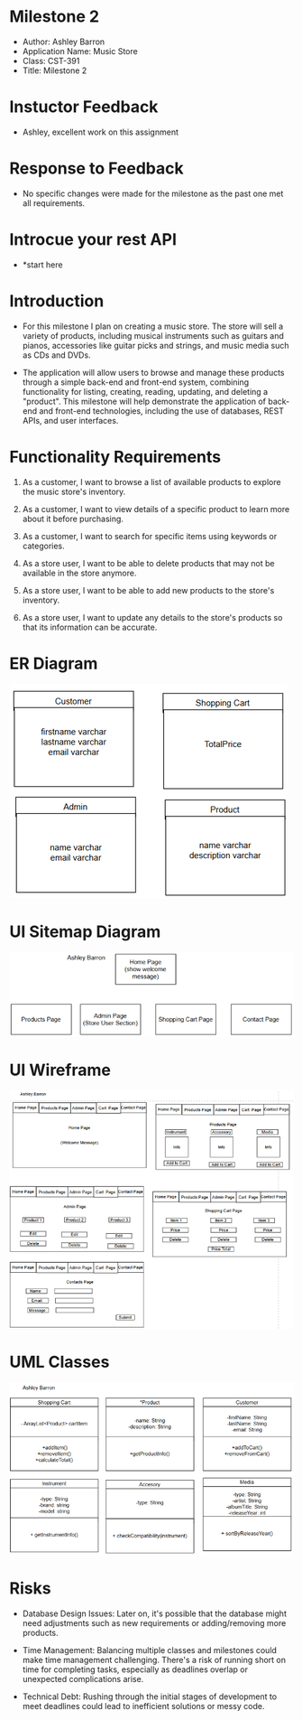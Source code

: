 # Milestone 2
- Author: Ashley Barron
- Application Name: Music Store
- Class: CST-391
- Title: Milestone 2


# Instuctor Feedback
- Ashley, excellent work on this assignment

# Response to Feedback
- No specific changes were made for the milestone as the past one met all requirements. 

# Introcue your rest API
- *start here






# Introduction
 - For this milestone I plan on creating a music store. The store will sell a variety of products, including musical instruments such as guitars and pianos, accessories like guitar picks and strings, and music media such as CDs and DVDs.

- The application will allow users to browse and manage these products through a simple back-end and front-end system, combining functionality for listing, creating, reading, updating, and deleting a "product". This milestone will help demonstrate the application of back-end and front-end technologies, including the use of databases, REST APIs, and user interfaces. 




# Functionality Requirements
1. As a customer, I want to browse a list of available products to explore the music store's inventory. 
2. As a customer, I want to view details of a specific product to learn more about it before purchasing. 
3. As a customer, I want to search for specific items using keywords or categories. 

4. As a store user, I want to be able to delete products that may not be available in the store anymore. 
5. As a store user, I want to be able to add new products to the store's inventory.
6. As a store user, I want to update any details to the store's products so that its information can be accurate. 



# ER Diagram
![ERDiagram](er.png)


# UI Sitemap Diagram
![UISitemap](uiSitemap.png)


# UI Wireframe
![Wireframe](wireframe.png)

# UML Classes
![UML](umlClasses.png)

# Risks
- Database Design Issues: Later on, it's possible that the database might need adjustments such as new requirements or adding/removing more products. 

- Time Management: Balancing multiple classes and milestones could make time management challenging. There's a risk of running short on time for completing tasks, especially as deadlines overlap or unexpected complications arise. 

- Technical Debt: Rushing through the initial stages of development to meet deadlines could lead to inefficient solutions or messy code. 